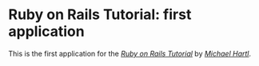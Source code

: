 # Ruby on Rails Tutorial: first application

This is the first application for the [*Ruby on Rails Tutorial*](http://railstutorial.org) by [*Michael Hartl*](http://michaelhartl.com/).
